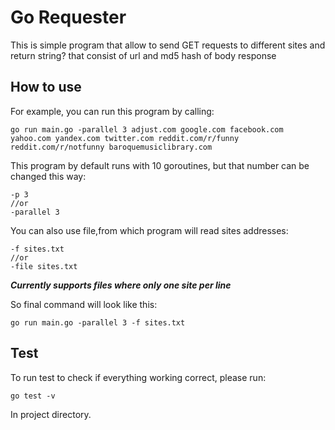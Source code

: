 # Go Requester
This is simple program that allow to send GET requests to different sites and 
return string? that consist of url and md5 hash of body response
## How to use
For example, you can run this program by calling:

    go run main.go -parallel 3 adjust.com google.com facebook.com yahoo.com yandex.com twitter.com reddit.com/r/funny reddit.com/r/notfunny baroquemusiclibrary.com

This program by default runs with 10 goroutines, but that number can be changed this way:

    -p 3
    //or
    -parallel 3

You can also use file,from which program will read sites addresses:

    -f sites.txt
    //or 
    -file sites.txt
***Currently supports files where only one site per line***

So final command will look like this:

    go run main.go -parallel 3 -f sites.txt
## Test
To run test to check if everything working correct, please run:

    go test -v
In project directory.